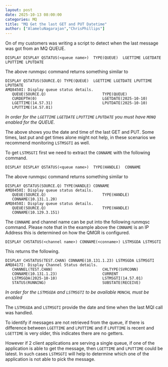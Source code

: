 ```yaml
---
layout: post
date: 2025-10-13 08:00:00
categories: MQ
title: "MQ Get the last GET and PUT Datetime"
author: ["AlameluNagarajan","ChrisPhillips"]
---
```


On of my customers was writing a script to detect when the last message was got from an MQ QUEUE. 

<!--more-->

```
DISPLAY DISPLAY QSTATUS(<queue name>)  TYPE(QUEUE)  LGETTIME LGETDATE LPUTTIME LPUTDATE 
```

The above runmqsc command  returns something similar to

```
DISPLAY QSTATUS(SOURCE.Q) TYPE(QUEUE)  LGETTIME LGETDATE LPUTTIME LPUTDATE 
AMQ8450I: Display queue status details.
   QUEUE(SOURCE.Q)                         TYPE(QUEUE)
   CURDEPTH(0)                             LGETDATE(2025-10-10)
   LGETTIME(14.57.31)                      LPUTDATE(2025-10-10)
   LPUTTIME(14.57.01)             

```
*In order for the `LGETTIME` `LGETDATE` `LPUTTIME` `LPUTDATE` you must have `MONQ` enabled for the QUEUE.*

The above shows you the date and time of the last GET and PUT. Some times, last put and get times alone might not help, in these scenarios we recommend monitoring `LSTMSGTI` as well.

To get  `LSTMSGTI` first we need to extract the `CONNAME` with the following command.
```
DISPLAY DISPLAY QSTATUS(<queue name>)  TYPE(HANDLE)  CONNAME
```


The above runmqsc command  returns something similar to

```
DISPLAY QSTATUS(SOURCE.Q) TYPE(HANDLE) CONNAME
AMQ8450I: Display queue status details.
   QUEUE(SOURCE.Q)                         TYPE(HANDLE)
   CONNAME(10.131.1.20)                
AMQ8450I: Display queue status details.
   QUEUE(SOURCE.Q)                         TYPE(HANDLE)
   CONNAME(10.129.3.151)  
```


The `CONNAME` and channel name can  be put into the following runmqsc command. Please note that in the example above the `CONNAME` is an IP Address this is determined on how the QMGR is configured.

```
DISPLAY CHSTATUS(<channel name>) CONNAME(<conname>) LSTMSGDA LSTMSGTI
```

This returns the following.

```
DISPLAY CHSTATUS(TEST.CHAN) CONNAME(10.131.1.23) LSTMSGDA LSTMSGTI
AMQ8417I: Display Channel Status details.
   CHANNEL(TEST.CHAN)                      CHLTYPE(SVRCONN)
   CONNAME(10.131.1.23)                    CURRENT
   LSTMSGDA(2025-10-10)                    LSTMSGTI(14.57.01)
   STATUS(RUNNING)                         SUBSTATE(RECEIVE)
```

*In order for the `LSTMSGDA` and `LSTMSGTI` to be available  `MONCHL` must be enabled*

The `LSTMSGDA` and `LSTMSGTI` provide the date and time when the last MQI call was handled.

To identify if messages are not retrieved from the queue, if there is difference between `LGETTIME` and `LPUTTIME` and if `LPUTTIME` is recent and `LGETTIME` is very older, this indicates there are no getters.
 
However if 2 client applications are serving a single queue, if one of the application is able to get the message, then `LGETTIME` and `LPUTTIME` could be latest. In such cases `LSTMSGTI` will help to determine which one of the application is not able to pick the message.
